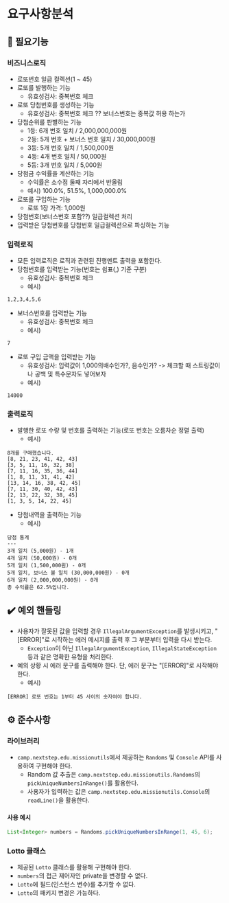 # 요구사항분석

## 🚀 필요기능
### 비즈니스로직
- 로또번호 일급 컬렉션(1 ~ 45)
- 로또를 발행하는 기능
  * 유효성검사: 중복번호 체크
- 로또 당첨번호를 생성하는 기능
  * 유효성검사: 중복번호 체크
  ?? 보너스번호는 중복값 허용 하는가
- 당첨순위를 판별하는 기능
  - 1등: 6개 번호 일치 / 2,000,000,000원
  - 2등: 5개 번호 + 보너스 번호 일치 / 30,000,000원
  - 3등: 5개 번호 일치 / 1,500,000원
  - 4등: 4개 번호 일치 / 50,000원
  - 5등: 3개 번호 일치 / 5,000원
- 당첨금 수익률을 계산하는 기능
  - 수익률은 소수점 둘째 자리에서 반올림
  * 예시) 100.0%, 51.5%, 1,000,000.0%
- 로또를 구입하는 기능
  - 로또 1장 가격: 1,000원
- 당첨번호(보너스번호 포함??) 일급컬렉션 처리
- 입력받은 당첨번호를 당첨번호 일급컬렉션으로 파싱하는 기능

### 입력로직
- 모든 입력로직은 로직과 관련된 진행멘트 출력을 포함한다.
- 당첨번호를 입력받는 기능(번호는 쉼표(,) 기준 구분)
  * 유효성검사: 중복번호 체크
  * 예시)
```
1,2,3,4,5,6
```
- 보너스번호를 입력받는 기능
  * 유효성검사: 중복번호 체크
  * 예시)
```
7
```
- 로또 구입 금액을 입력받는 기능
  * 유효성검사: 입력값이 1,000의배수인가?, 음수인가? -> 체크할 때 스트링값이나 공백 및 특수문자도 넣어보자
  * 예시)
```
14000
```

### 출력로직
- 발행한 로또 수량 및 번호를 출력하는 기능(로또 번호는 오름차순 정렬 출력)
  * 예시)
```
8개를 구매했습니다.
[8, 21, 23, 41, 42, 43]
[3, 5, 11, 16, 32, 38]
[7, 11, 16, 35, 36, 44]
[1, 8, 11, 31, 41, 42]
[13, 14, 16, 38, 42, 45]
[7, 11, 30, 40, 42, 43]
[2, 13, 22, 32, 38, 45]
[1, 3, 5, 14, 22, 45]
```
- 당첨내역을 출력하는 기능
  * 예시)
```
당첨 통계
---
3개 일치 (5,000원) - 1개
4개 일치 (50,000원) - 0개
5개 일치 (1,500,000원) - 0개
5개 일치, 보너스 볼 일치 (30,000,000원) - 0개
6개 일치 (2,000,000,000원) - 0개
총 수익률은 62.5%입니다.
```


## ✔️ 예외 핸들링
- 사용자가 잘못된 값을 입력할 경우 `IllegalArgumentException`를 발생시키고, "[ERROR]"로 시작하는 에러 메시지를 출력 후 그 부분부터 입력을 다시 받는다.
  - `Exception`이 아닌 `IllegalArgumentException`, `IllegalStateException` 등과 같은 명확한 유형을 처리한다.
- 예외 상황 시 에러 문구를 출력해야 한다. 단, 에러 문구는 "[ERROR]"로 시작해야 한다.
  * 예시)
```
[ERROR] 로또 번호는 1부터 45 사이의 숫자여야 합니다.
```



## ⚙️ 준수사항

### 라이브러리

- `camp.nextstep.edu.missionutils`에서 제공하는 `Randoms` 및 `Console`
  API를 사용하여 구현해야 한다.
  - Random 값 추출은 `camp.nextstep.edu.missionutils.Randoms`의 `pickUniqueNumbersInRange()`를 활용한다.
  - 사용자가 입력하는 값은 `camp.nextstep.edu.missionutils.Console`의 `readLine()`을 활용한다.

#### 사용 예시

```java
List<Integer> numbers = Randoms.pickUniqueNumbersInRange(1, 45, 6);
```

### Lotto 클래스

- 제공된 `Lotto` 클래스를 활용해 구현해야 한다.
- `numbers`의 접근 제어자인 private을 변경할 수 없다.
- `Lotto`에 필드(인스턴스 변수)를 추가할 수 없다.
- `Lotto`의 패키지 변경은 가능하다.




